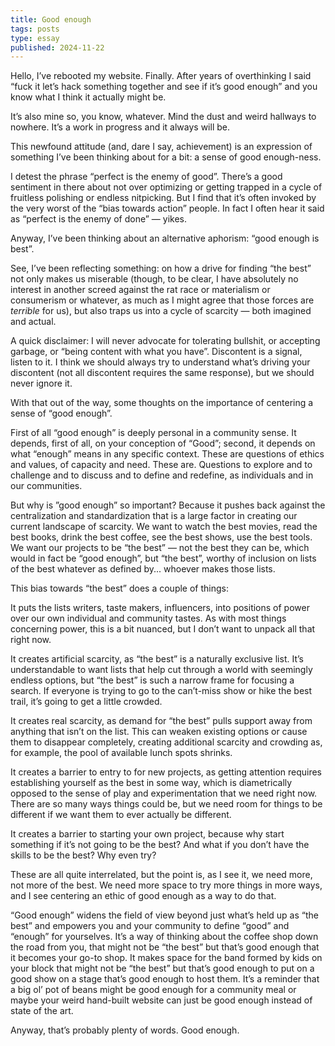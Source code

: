```yaml
---
title: Good enough
tags: posts
type: essay
published: 2024-11-22
---
```


Hello, I’ve rebooted my website. Finally. After years of overthinking I said “fuck it let’s hack something together and see if it’s good enough” and you know what I think it actually might be.

It’s also mine so, you know, whatever. Mind the dust and weird hallways to nowhere. It’s a work in progress and it always will be.

This newfound attitude (and, dare I say, achievement) is an expression of something I’ve been thinking about for a bit: a sense of good enough-ness.

I detest the phrase “perfect is the enemy of good”. There’s a good sentiment in there about not over optimizing or getting trapped in a cycle of fruitless polishing or endless nitpicking. But I find that it’s often invoked by the very worst of the “bias towards action” people. In fact I often hear it said as “perfect is the enemy of done” — yikes.

Anyway, I’ve been thinking about an alternative aphorism: “good enough is best”.

See, I’ve been reflecting something: on how a drive for finding “the best” not only makes us miserable (though, to be clear, I have absolutely no interest in another screed against the rat race or materialism or consumerism or whatever, as much as I might agree that those forces are _terrible_ for us), but also traps us into a cycle of scarcity — both imagined and actual. 

<p class="callout">A quick disclaimer: I will never advocate for tolerating bullshit, or accepting garbage, or “being content with what you have”. Discontent is a signal, listen to it. I think we should always try to understand what’s driving your discontent (not all discontent requires the same response), but we should never ignore it. 
</p>

With that out of the way, some thoughts on the importance of centering a sense of “good enough”.

First of all “good enough” is deeply personal in a community sense. It depends, first of all, on your conception of “Good”; second, it depends on what “enough” means in any specific context. These are questions of ethics and values, of capacity and need. These are. Questions to explore and to challenge and to discuss and to define and redefine, as individuals and in our communities.


But why is ”good enough” so important? Because it pushes back against the centralization and standardization that is a large factor in creating our current landscape of scarcity. We want to watch the best movies, read the best books, drink the best coffee, see the best shows, use the best tools. We want our projects to be “the best” — not the best they can be, which would in fact be “good enough”, but “the best”, worthy of inclusion on lists of the best whatever as defined by... whoever makes those lists.

This bias towards “the best” does a couple of things: 

It puts the lists writers, taste makers, influencers, into positions of power over our own individual and community tastes. As with most things concerning power, this is a bit nuanced, but I don’t want to unpack all that right now.

It creates artificial scarcity, as “the best” is a naturally exclusive list. It’s understandable to want lists that help cut through a world with seemingly endless options, but “the best” is such a narrow frame for focusing a search. If everyone is trying to go to the can’t-miss show or hike the best trail, it’s going to get a little crowded.

It creates real scarcity, as demand for “the best” pulls support away from anything that isn’t on the list. This can weaken existing options or cause them to disappear completely, creating additional scarcity and crowding as, for example, the pool of available lunch spots shrinks.

It creates a barrier to entry to for new projects, as getting attention requires establishing yourself as the best in some way, which is diametrically opposed to the sense of play and experimentation that we need right now. There are so many ways things could be, but we need room for things to be different if we want them to ever actually be different.

It creates a barrier to starting your own project, because why start something if it’s not going to be the best? And what if you don’t have the skills to be the best? Why even try?

These are all quite interrelated, but the point is, as I see it, we need more, not more of the best. We need more space to try more things in more ways, and I see centering an ethic of good enough as a way to do that.

“Good enough” widens the field of view beyond just what’s held up as “the best” and empowers you and your community to define “good” and “enough” for yourselves. It’s a way of thinking about the coffee shop down the road from you, that might not be “the best” but that’s good enough that it becomes your go-to shop. It makes space for the band formed by kids on your block that might not be “the best” but that’s good enough to put on a good show on a stage that’s good enough to host them. It’s a reminder that a big ol’ pot of beans might be good enough for a community meal or maybe your weird hand-built website can just be good enough instead of state of the art.

Anyway, that’s probably plenty of words. Good enough.